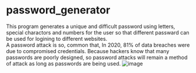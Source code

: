 # password_generator
This program generates a unique and difficult password using letters, special charactors and numbers for the user so that different passward can be used for logining to different websites.  
A password attack is so, common that, In 2020, 81% of data breaches were due to compromised credentials. Because hackers know that many passwords are poorly designed, so password attacks will remain a method of attack as long as passwords are being used.
![image](https://user-images.githubusercontent.com/85006247/142717515-a90e6d7d-5e99-4e7b-961b-992c90aa3fbc.png)




